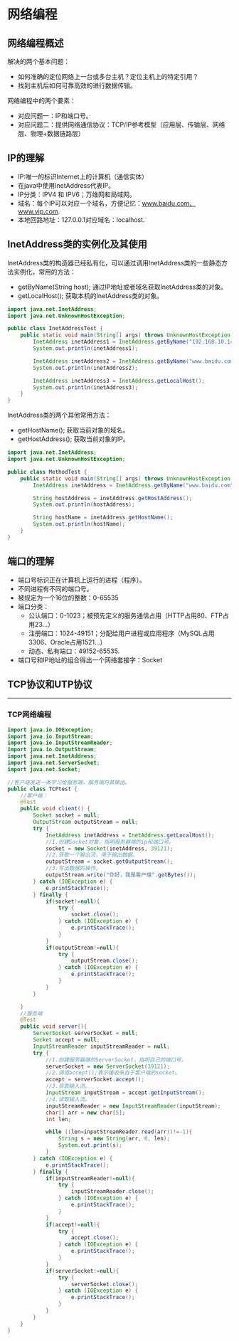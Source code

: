 # 网络编程

## 网络编程概述

解决的两个基本问题：

* 如何准确的定位网络上一台或多台主机？定位主机上的特定引用？
* 找到主机后如何可靠高效的进行数据传输。

网络编程中的两个要素：

* 对应问题一：IP和端口号。
* 对应问题二：提供网络通信协议：TCP/IP参考模型（应用层、传输层、网络层、物理+数据链路层）

## IP的理解

* IP:唯一的标识Internet上的计算机（通信实体）
* 在java中使用InetAddress代表IP。
* IP分类：IPV4 和 IPV6；万维网和局域网。
* 域名：每个IP可以对应一个域名，方便记忆：www.baidu.com、www.vip.com.
* 本地回路地址：127.0.0.1对应域名：localhost.

## InetAddress类的实例化及其使用

InetAddress类的构造器已经私有化，可以通过调用InetAddress类的一些静态方法实例化，常用的方法：

* getByName(String host); 通过IP地址或者域名获取InetAddress类的对象。
* getLocalHost(); 获取本机的InetAddress类的对象。

~~~java
import java.net.InetAddress;
import java.net.UnknownHostException;

public class InetAddressTest {
    public static void main(String[] args) throws UnknownHostException {
        InetAddress inetAddress1 = InetAddress.getByName("192.168.10.14");
        System.out.println(inetAddress1);

        InetAddress inetAddress2 = InetAddress.getByName("www.baidu.com");
        System.out.println(inetAddress2);

        InetAddress inetAddress3 = InetAddress.getLocalHost();
        System.out.println(inetAddress3);
    }
}
~~~

InetAddress类的两个其他常用方法：

* getHostName(); 获取当前对象的域名。
* getHostAddress(); 获取当前对象的IP。

~~~java
import java.net.InetAddress;
import java.net.UnknownHostException;

public class MethodTest {
    public static void main(String[] args) throws UnknownHostException {
        InetAddress inetAddress = InetAddress.getByName("www.baidu.com");

        String hostAddress = inetAddress.getHostAddress();
        System.out.println(hostAddress);

        String hostName = inetAddress.getHostName();
        System.out.println(hostName);
    }
}
~~~

## 端口的理解

* 端口号标识正在计算机上运行的进程（程序）。
* 不同进程有不同的端口号。
* 被规定为一个16位的整数：0-65535
* 端口分类：
  * 公认端口：0-1023；被预先定义的服务通信占用（HTTP占用80、FTP占用23...）
  * 注册端口：1024-49151；分配给用户进程或应用程序（MySQL占用3306、Oracle占用1521...）
  * 动态、私有端口：49152-65535.
* 端口号和IP地址的组合得出一个网络套接字：Socket

## TCP协议和UTP协议

-------------

### TCP网络编程

~~~java
import java.io.IOException;
import java.io.InputStream;
import java.io.InputStreamReader;
import java.io.OutputStream;
import java.net.InetAddress;
import java.net.ServerSocket;
import java.net.Socket;

//客户端发送一条学习给服务端，服务端将其输出。
public class TCPtest {
    //客户端：
    @Test
    public void client() {
        Socket socket = null;
        OutputStream outputStream = null;
        try {
            InetAddress inetAddress = InetAddress.getLocalHost();
            //1.创建Socket对象，指明服务器端的ip和端口号。
            socket = new Socket(inetAddress, 39121);
            //2.获取一个输出流，用于输出数据。
            outputStream = socket.getOutputStream();
 			//3.写出数据的操作。
            outputStream.write("你好，我是客户端".getBytes());
        } catch (IOException e) {
            e.printStackTrace();
        } finally {
            if(socket!=null){
                try {
                    socket.close();
                } catch (IOException e) {
                    e.printStackTrace();
                }
            }
            if(outputStream!=null){
                try {
                    outputStream.close();
                } catch (IOException e) {
                    e.printStackTrace();
                }
            }
        }

    }
    //服务端
    @Test
    public void server(){
        ServerSocket serverSocket = null;
        Socket accept = null;
        InputStreamReader inputStreamReader = null;
        try {
            //1.创建服务器端的ServerSocket，指明自己的端口号。
            serverSocket = new ServerSocket(39121);
            //2.调用accept();表示接收来自于客户端的socket。
            accept = serverSocket.accept();
            //3.获取输入流。
            InputStream inputStream = accept.getInputStream();
			//4.读取输入流。
            inputStreamReader = new InputStreamReader(inputStream);
            char[] arr = new char[5];
            int len;

            while ((len=inputStreamReader.read(arr))!=-1){
                String s = new String(arr, 0, len);
                System.out.print(s);
            }
        } catch (IOException e) {
            e.printStackTrace();
        } finally {
            if(inputStreamReader!=null){
                try {
                    inputStreamReader.close();
                } catch (IOException e) {
                    e.printStackTrace();
                }
            }
            if(accept!=null){
                try {
                    accept.close();
                } catch (IOException e) {
                    e.printStackTrace();
                }
            }
            if(serverSocket!=null){
                try {
                    serverSocket.close();
                } catch (IOException e) {
                    e.printStackTrace();
                }
            }
        }
    }
}
~~~


